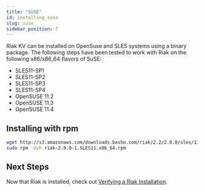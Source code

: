 ```yaml
---
title: "SUSE"
id: installing_suse
slug: suse
sidebar_position: 7
---
```


[install verify]: ../../setup/installing/verify.md

Riak KV can be installed on OpenSuse and SLES systems using a binary package. The following steps have been tested to work with Riak on
the following x86/x86_64 flavors of SuSE:

* SLES11-SP1
* SLES11-SP2
* SLES11-SP3
* SLES11-SP4
* OpenSUSE 11.2
* OpenSUSE 11.3
* OpenSUSE 11.4

## Installing with rpm

```bash
wget http://s3.amazonaws.com/downloads.basho.com/riak/2.2/2.0.0/sles/11/riak-2.0.0-1.SLES11.x86_64.rpm
sudo rpm -Uvh riak-2.0.0-1.SLES11.x86_64.rpm
```

## Next Steps

Now that Riak is installed, check out [Verifying a Riak Installation][install verify].

